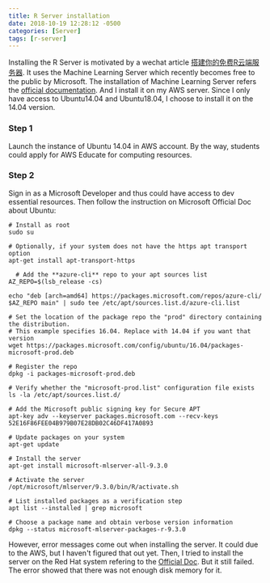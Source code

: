 ```yaml
---
title: R Server installation
date: 2018-10-19 12:28:12 -0500
categories: [Server]
tags: [r-server]
---
```


Installing the R Server is motivated by a wechat article [搭建你的免费R云端服务器](https://mp.weixin.qq.com/s/s9m_1wdm2CF6Ct0w-erN8g). It uses the Machine Learning Server which recently becomes free to the public by Microsoft. The installation of Machine Learning Server refers the [official documentation](https://docs.microsoft.com/en-us/machine-learning-server/install/machine-learning-server-linux-install#install-on-ubuntu-). And I install it on my AWS server. Since I only have access to Ubuntu14.04 and Ubuntu18.04, I choose to install it on the 14.04 version.

### Step 1
Launch the instance of Ubuntu 14.04 in AWS account. By the way, students could apply for AWS Educate for computing resources.

### Step 2
Sign in as a Microsoft Developer and thus could have access to dev essential resources. Then follow the instruction on Microsoft Official Doc about Ubuntu:

```
# Install as root
sudo su

# Optionally, if your system does not have the https apt transport option
apt-get install apt-transport-https

  # Add the **azure-cli** repo to your apt sources list
AZ_REPO=$(lsb_release -cs)

echo "deb [arch=amd64] https://packages.microsoft.com/repos/azure-cli/ $AZ_REPO main" | sudo tee /etc/apt/sources.list.d/azure-cli.list

# Set the location of the package repo the "prod" directory containing the distribution.
# This example specifies 16.04. Replace with 14.04 if you want that version
wget https://packages.microsoft.com/config/ubuntu/16.04/packages-microsoft-prod.deb

# Register the repo
dpkg -i packages-microsoft-prod.deb

# Verify whether the "microsoft-prod.list" configuration file exists
ls -la /etc/apt/sources.list.d/

# Add the Microsoft public signing key for Secure APT
apt-key adv --keyserver packages.microsoft.com --recv-keys 52E16F86FEE04B979B07E28DB02C46DF417A0893

# Update packages on your system
apt-get update

# Install the server
apt-get install microsoft-mlserver-all-9.3.0

# Activate the server
/opt/microsoft/mlserver/9.3.0/bin/R/activate.sh     

# List installed packages as a verification step
apt list --installed | grep microsoft  

# Choose a package name and obtain verbose version information
dpkg --status microsoft-mlserver-packages-r-9.3.0
```

However, error messages come out when installing the server. It could due to the AWS, but I haven't figured that out yet. Then, I tried to install the server on the Red Hat system refering to the [Official Doc](https://docs.microsoft.com/en-us/machine-learning-server/install/machine-learning-server-linux-install#install-on-red-hat-or-centos). But it still failed. The error showed that there was not enough disk memory for it. 
